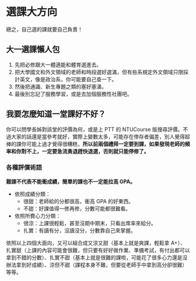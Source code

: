 # 選課大方向

總之，自己選的課就要自己負責！

## 大一選課懶人包

1. 先把必修跟大一體適能和體育選進去。
2. 把大學國文和外文領域的老師和時段選好選滿，但有些系規定外文領域只限採計英文，像是政治系，你可能要自己查一下。
3. 然後把通識、新生專題之類的塞好塞滿，
4. 最後別忘記了服務學習，或是去加個服務性社團吧。

## 我要怎麼知道一堂課好不好？

你可以問學長姊對該堂的評價為何，或是上 PTT 的 NTUCourse 版搜尋評價。不過大家的話還是當參考就好，實際上變數太多，可能存在倖存者偏差，別人覺得超棒的課你可能上過才覺得很糟糕，**所以前兩個禮拜一定要到課，如果發現老師的頻率和你對不上，一定要急流勇退趕快退選，否則就只能停修了。**

### 各種評價術語

**難課不代表不能衝成績，簡單的課也不一定能拉高 GPA。**

- 依照成績分類：
  - 很甜：老師給的分都很高，衝高 GPA 的好東西。
  - 不甜：好課值得一修再修，分數可能都很難看。
- 依照所費心力分類：
  - 很涼：上課很輕鬆，甚至沒期中期末，只看出席率來給分。
  - 扎實：有讀有分，沒讀沒分，分數靠自己來掌握。

依照以上四個大面向，又可以組合成又涼又甜（基本上就是爽課，輕鬆拿 A+）、扎實甜（上課的內容可能會很難，但只要有好好做作業、準備考試，有付出都可以拿到不錯的分數）、扎實不甜（基本上就是很難的課啦，可能花了很多心力還是沒辦法拿到好成績）、涼但不甜（課程本身不難，但要從老師手中拿到高分卻很難）等等。




